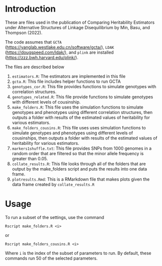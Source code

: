 # Introduction

These are files used in the publication of Comparing Heritability Estimators under Alternative Structures of Linkage Disequilibrium by Min, Basu, and Thompson (2022).

The code assumes that `GCTA` (https://yanglab.westlake.edu.cn/software/gcta/), `LDAK` (https://dougspeed.com/ldak/), and `plink` are installed (https://zzz.bwh.harvard.edu/plink/).

The files are described below

1. `estimators.R`: The estimators are implemented in this file 
2. `gcta.R`: This file includes helper functions to run GCTA
3. `genotypes_cor.R`: This file provides functions to simulate genotypes with correlation structures. 
4. `genotypes_related.R`: This file provide functions to simulate genotypes with different levels of cousinship.
5. `make_folders.R`: This file uses the simulation functions to simulate genotypes and phenotypes using different correlation structures, then outputs a folder with results of the estimated values of heritability for various estimators.
6. `make_folders_cousins.R`: This file uses uses simulation functions to simulate genotypes and phenotypes using different levels of cousinships, then outputs a folder with results of the estimated values of heritability for various estimators. 
7. `markers1shuffle.txt`: This file provides SNPs from 1000 genomes in a random order that are filtered so that the minor allele frequency is greater than 0.05. 
8. `collate_results.R`: This file looks through all of the folders that are output by the make_folders script and puts the results into one data frame. 
8. `plotresults.Rmd`: This is a RMarkdown file that makes plots given the data frame created by `collate_results.R`

# Usage 

To run a subset of the settings, use the command 

```
Rscript make_folders.R <i>
```

or 

```
Rscript make_folders_cousins.R <i>
```

Where `i` is the index of the subset of parameters to run. By default, these commands run 50 of the selected parameters.
